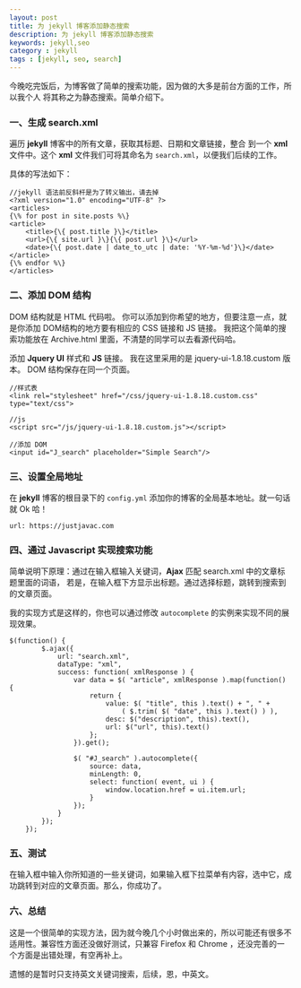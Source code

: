 ```yaml
---
layout: post
title: 为 jekyll 博客添加静态搜索
description: 为 jekyll 博客添加静态搜索
keywords: jekyll,seo
category : jekyll
tags : [jekyll, seo, search]
---
```


今晚吃完饭后，为博客做了简单的搜索功能，因为做的大多是前台方面的工作，所以我个人
将其称之为静态搜索。简单介绍下。

### 一、生成 search.xml

遍历 **jekyll** 博客中的所有文章，获取其标题、日期和文章链接，整合
到一个 **xml** 文件中。这个 **xml** 文件我们可将其命名为 `search.xml`，以便我们后续的工作。

具体的写法如下：

    //jekyll 语法前反斜杆是为了转义输出，请去掉
    <?xml version="1.0" encoding="UTF-8" ?>
    <articles>
    {\% for post in site.posts %\}
    <article>
        <title>{\{ post.title }\}</title>
        <url>{\{ site.url }\}{\{ post.url }\}</url>
        <date>{\{ post.date | date_to_utc | date: '%Y-%m-%d'}\}</date>
    </article>
    {\% endfor %\}
    </articles>

### 二、添加 DOM 结构

DOM 结构就是 HTML 代码啦。
你可以添加到你希望的地方，但要注意一点，就是你添加 DOM结构的地方要有相应的 CSS 链接和 JS 链接。
我把这个简单的搜索功能放在 Archive.html 里面，不清楚的同学可以去看源代码哈。

添加 **Jquery UI** 样式和 **JS** 链接。
我在这里采用的是 jquery-ui-1.8.18.custom 版本。
DOM 结构保存在同一个页面。

    //样式表
    <link rel="stylesheet" href="/css/jquery-ui-1.8.18.custom.css" type="text/css">

    //js
    <script src="/js/jquery-ui-1.8.18.custom.js"></script>

    //添加 DOM
    <input id="J_search" placeholder="Simple Search"/>

### 三、设置全局地址

在 **jekyll** 博客的根目录下的 `config.yml` 添加你的博客的全局基本地址。就一句话就 Ok 哈！

    url: https://justjavac.com

### 四、通过 Javascript 实现搜索功能

简单说明下原理：通过在输入框输入关键词，**Ajax** 匹配 search.xml 中的文章标题里面的词语，
若是，在输入框下方显示出标题。通过选择标题，跳转到搜索到的文章页面。

我的实现方式是这样的，你也可以通过修改 `autocomplete`
的实例来实现不同的展现效果。

    $(function() {
            $.ajax({
                url: "search.xml",
                dataType: "xml",
                success: function( xmlResponse ) {
                    var data = $( "article", xmlResponse ).map(function() {
                        return {
                            value: $( "title", this ).text() + ", " +
                                ( $.trim( $( "date", this ).text() ) ),
                            desc: $("description", this).text(),
                            url: $("url", this).text()
                        };
                    }).get();

                    $( "#J_search" ).autocomplete({
                        source: data,
                        minLength: 0,
                        select: function( event, ui ) {
                            window.location.href = ui.item.url;
                        }
                    });
                }
            });
        });

### 五、测试

在输入框中输入你所知道的一些关键词，如果输入框下拉菜单有内容，选中它，成功跳转到对应的文章页面。那么，你成功了。

### 六、总结

这是一个很简单的实现方法，因为就今晚几个小时做出来的，所以可能还有很多不适用性。兼容性方面还没做好测试，只兼容 Firefox 和 Chrome ，还没完善的一个方面是出错处理，有空再补上。

遗憾的是暂时只支持英文关键词搜索，后续，恩，中英文。

